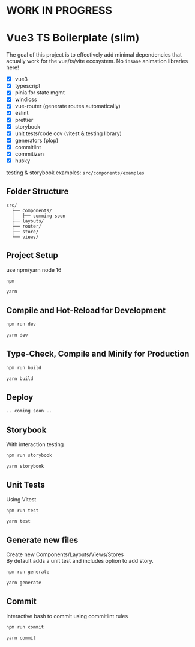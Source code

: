 # WORK IN PROGRESS

# Vue3 TS Boilerplate (slim)

The goal of this project is to effectively add minimal dependencies that actually work for the vue/ts/vite ecosystem. No `insane` animation libraries here!
 
- [x] vue3
- [x] typescript
- [x] pinia for state mgmt
- [x] windicss
- [x] vue-router (generate routes automatically)
- [x] eslint
- [x] prettier
- [x] storybook
- [x] unit tests/code cov (vitest & testing library)
- [x] generators (plop)
- [x] commitlint
- [x] commitizen
- [x] husky 

testing & storybook examples: `src/components/examples`

## Folder Structure

```
src/
  ├── components/
  │   ├── comming soon
  ├── layouts/
  ├── router/
  ├── store/
  └── views/
```

## Project Setup

use npm/yarn 
node 16

```sh
npm
```

```sh
yarn
```

## Compile and Hot-Reload for Development

```sh
npm run dev
```

```sh
yarn dev
```

## Type-Check, Compile and Minify for Production

```sh
npm run build
```


```sh
yarn build
```

## Deploy

```sh
.. coming soon ..
```

## Storybook

With interaction testing

```sh
npm run storybook
```

```sh
yarn storybook
```

## Unit Tests

Using Vitest

```sh
npm run test
```

```sh
yarn test
```

## Generate new files

Create new Components/Layouts/Views/Stores  
By default adds a unit test and includes option to add story.

```sh
npm run generate
```

```sh
yarn generate
```

## Commit

Interactive bash to commit using commitlint rules

```sh
npm run commit
```

```sh
yarn commit
```
